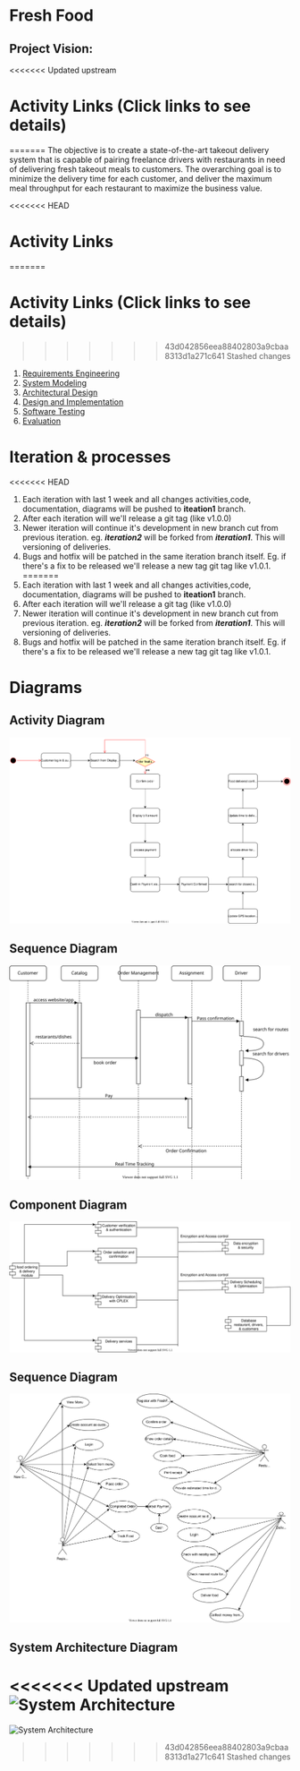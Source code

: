 # Fresh Food

## Project Vision:

<<<<<<< Updated upstream
# Activity Links (Click links to see details)
=======
The objective is to create a state-of-the-art takeout delivery system that is capable of pairing freelance drivers with restaurants in need of delivering fresh takeout meals to customers. The overarching goal is to minimize the delivery time for each customer, and deliver the maximum meal throughput for each restaurant to maximize the business value.

<<<<<<< HEAD
# Activity Links

=======
# Activity Links (Click links to see details)
>>>>>>> 43d042856eea88402803a9cbaa8313d1a271c641
>>>>>>> Stashed changes
1. [Requirements Engineering](activities/requirements-engineering.md)
2. [System Modeling](activities/system-modeling.md)
3. [Architectural Design](activities/architectural-design.md)
4. [Design and Implementation](activities/design-and-implementation.md)
5. [Software Testing](activities/software-testing.md)
6. [Evaluation](activities/evaluation.md)

# Iteration & processes
<<<<<<< HEAD

1. Each iteration with last 1 week and all changes activities,code, documentation, diagrams will be pushed to **iteation1** branch.
2. After each iteration will we'll release a git tag (like v1.0.0)
3. Newer iteration will continue it's development in new branch cut from previous iteration. eg. _**iteration2**_ will be forked from _**iteration1**_. This will versioning of deliveries.
4. Bugs and hotfix will be patched in the same iteration branch itself. Eg. if there's a fix to be released we'll release a new tag git tag like v1.0.1.
=======
1. Each iteration with last 1 week and all changes activities,code, documentation, diagrams will be pushed to **iteation1** branch. 
2. After each iteration will we'll release a git tag (like v1.0.0) 
3. Newer iteration will continue it's development in new branch cut from previous iteration. eg. _**iteration2**_ will be forked from _**iteration1**_. This will versioning of deliveries.
4. Bugs and hotfix will be patched in the same iteration branch itself. Eg. if there's a fix to be released we'll release a new tag git tag like v1.0.1.  

# Diagrams
## Activity Diagram
![Activity Diagram](assets/Activity%20Diagram.drawio.svg)
## Sequence Diagram
![Sequence Diagram](assets/fresh-food-sequence-diagram.drawio.svg)


## Component Diagram
![Component Diagram](assets/component%20Diagram.drawio.svg)

## Sequence Diagram
![Sequence Diagram](assets/Used_case.drawio.svg)


## System Architecture Diagram
<<<<<<< Updated upstream
![System Architecture](assets/System%20Architecture%20Diagram.drawio.svg)
=======
![System Architecture](assets/System%20Architecture%20Diagram.drawio.svg)
>>>>>>> 43d042856eea88402803a9cbaa8313d1a271c641
>>>>>>> Stashed changes

